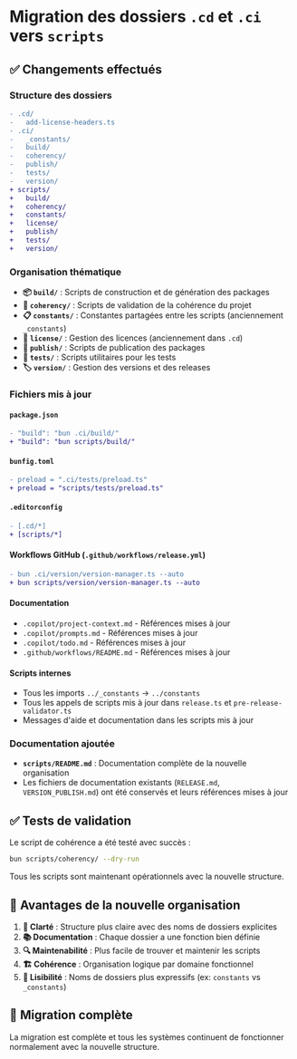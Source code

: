 # Migration des dossiers `.cd` et `.ci` vers `scripts`

## ✅ Changements effectués

### Structure des dossiers

```diff
- .cd/
-   add-license-headers.ts
- .ci/
-   _constants/
-   build/
-   coherency/
-   publish/
-   tests/
-   version/
+ scripts/
+   build/
+   coherency/
+   constants/
+   license/
+   publish/
+   tests/
+   version/
```

### Organisation thématique

- **📦 `build/`** : Scripts de construction et de génération des packages
- **🔗 `coherency/`** : Scripts de validation de la cohérence du projet
- **📋 `constants/`** : Constantes partagées entre les scripts (anciennement `_constants`)
- **📄 `license/`** : Gestion des licences (anciennement dans `.cd`)
- **🚀 `publish/`** : Scripts de publication des packages
- **🧪 `tests/`** : Scripts utilitaires pour les tests
- **🏷️ `version/`** : Gestion des versions et des releases

### Fichiers mis à jour

#### `package.json`
```diff
- "build": "bun .ci/build/"
+ "build": "bun scripts/build/"
```

#### `bunfig.toml`
```diff
- preload = ".ci/tests/preload.ts"
+ preload = "scripts/tests/preload.ts"
```

#### `.editorconfig`
```diff
- [.cd/*]
+ [scripts/*]
```

#### Workflows GitHub (`.github/workflows/release.yml`)
```diff
- bun .ci/version/version-manager.ts --auto
+ bun scripts/version/version-manager.ts --auto
```

#### Documentation
- `.copilot/project-context.md` - Références mises à jour
- `.copilot/prompts.md` - Références mises à jour 
- `.copilot/todo.md` - Références mises à jour
- `.github/workflows/README.md` - Références mises à jour

#### Scripts internes
- Tous les imports `../_constants` → `../constants`
- Tous les appels de scripts mis à jour dans `release.ts` et `pre-release-validator.ts`
- Messages d'aide et documentation dans les scripts mis à jour

### Documentation ajoutée

- **`scripts/README.md`** : Documentation complète de la nouvelle organisation
- Les fichiers de documentation existants (`RELEASE.md`, `VERSION_PUBLISH.md`) ont été conservés et leurs références mises à jour

## ✅ Tests de validation

Le script de cohérence a été testé avec succès :
```bash
bun scripts/coherency/ --dry-run
```

Tous les scripts sont maintenant opérationnels avec la nouvelle structure.

## 🎯 Avantages de la nouvelle organisation

1. **🎯 Clarté** : Structure plus claire avec des noms de dossiers explicites
2. **📚 Documentation** : Chaque dossier a une fonction bien définie
3. **🔍 Maintenabilité** : Plus facile de trouver et maintenir les scripts
4. **🏗️ Cohérence** : Organisation logique par domaine fonctionnel
5. **📖 Lisibilité** : Noms de dossiers plus expressifs (ex: `constants` vs `_constants`)

## 🚀 Migration complète

La migration est complète et tous les systèmes continuent de fonctionner normalement avec la nouvelle structure.

